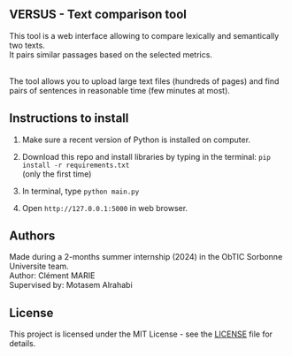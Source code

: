 <h2>VERSUS - Text comparison tool</h2>
This tool is a web interface allowing to compare lexically and semantically two texts.<br>
It pairs similar passages based on the selected metrics. <br><br>

The tool allows you to upload large text files (hundreds of pages) and find pairs of sentences in reasonable time (few minutes at most).<br>

<h2>Instructions to install</h2>

1. Make sure a recent version of Python is installed on computer.<br>

2. Download this repo and install libraries by typing in the terminal: `pip install -r requirements.txt`<br> (only the first time)

3. In terminal, type `python main.py` <br>

4. Open `http://127.0.0.1:5000` in web browser.

<h2>Authors</h2>
Made during a 2-months summer internship (2024) in the ObTIC Sorbonne Universite team.<br>
Author: Clément MARIE <br>
Supervised by: Motasem Alrahabi <br>

## License

This project is licensed under the MIT License - see the [LICENSE](LICENSE) file for details.


